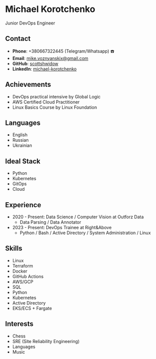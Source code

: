 # Michael Korotchenko

Junior DevOps Engineer 

## Contact

- **Phone**: +380667322445 (Telegram/Whatsapp) :phone:
- **Email**: mike.voznyanskix@gmail.com
- **GitHub**: [scottshwidow](https://github.com/scottshwidow)
- **LinkedIn**: [michael-korotchenko](https://linkedin.com/in/michael-korotchenko-748504271)

## Achievements

- DevOps practical intensive by Global Logic
- AWS Certified Cloud Practitioner
- Linux Basics Course by Linux Foundation

## Languages

- English
- Russian
- Ukrainian

## Ideal Stack

- Python
- Kubernetes
- GitOps
- Cloud

## Experience

- 2020 - Present: Data Science / Computer Vision at Outforz Data
  - Data Parsing / Data Annotator
- 2023 - Present: DevOps Trainee at Right&Above
  - Python / Bash / Active Directory / System Administration / Linux

## Skills

- Linux
- Terraform
- Docker
- GitHub Actions
- AWS/GCP
- SQL
- Python
- Kubernetes
- Active Directory
- EKS/ECS + Fargate

## Interests

- Chess
- SRE (Site Reliability Engineering)
- Languages
- Music
